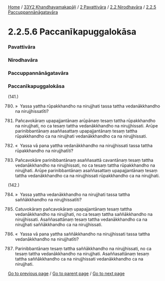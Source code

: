 
[Home](/) / [33Y2 Khandhayamakapāḷi](/tipitaka/33Y2.md) / [2 Pavattivāra](/tipitaka/33Y2/2.md) / [2.2 Nirodhavāra](/tipitaka/33Y2/2/2.2.md) / [2.2.5 Paccuppannānāgatavāra](/tipitaka/33Y2/2/2.2/2.2.5.md)

# 2.2.5.6 Paccanīkapuggalokāsa

### Pavattivāra

### Nirodhavāra

### Paccuppannānāgatavāra

### Paccanīkapuggalokāsa

(141.)

780. »  Yassa yattha rūpakkhandho na nirujjhati tassa tattha vedanākkhandho na nirujjhissatīti?

781. Pañcavokāraṃ upapajjantānaṃ arūpānaṃ tesaṃ tattha rūpakkhandho na nirujjhati, no ca tesaṃ tattha vedanākkhandho na nirujjhissati. Arūpe parinibbantānaṃ asaññasattaṃ upapajjantānaṃ tesaṃ tattha rūpakkhandho ca na nirujjhati vedanākkhandho ca na nirujjhissati.

782. «  Yassa vā pana yattha vedanākkhandho na nirujjhissati tassa tattha rūpakkhandho na nirujjhatīti?

783. Pañcavokāre parinibbantānaṃ asaññasattā cavantānaṃ tesaṃ tattha vedanākkhandho na nirujjhissati, no ca tesaṃ tattha rūpakkhandho na nirujjhati. Arūpe parinibbantānaṃ asaññasattaṃ upapajjantānaṃ tesaṃ tattha vedanākkhandho ca na nirujjhissati rūpakkhandho ca na nirujjhati.

(142.)

784. »  Yassa yattha vedanākkhandho na nirujjhati tassa tattha saññākkhandho na nirujjhissatīti?

785. Catuvokāraṃ pañcavokāraṃ upapajjantānaṃ tesaṃ tattha vedanākkhandho na nirujjhati, no ca tesaṃ tattha saññākkhandho na nirujjhissati. Asaññasattānaṃ tesaṃ tattha vedanākkhandho ca na nirujjhati saññākkhandho ca na nirujjhissati.

786. «  Yassa vā pana yattha saññākkhandho na nirujjhissati tassa tattha vedanākkhandho na nirujjhatīti?

787. Parinibbantānaṃ tesaṃ tattha saññākkhandho na nirujjhissati, no ca tesaṃ tattha vedanākkhandho na nirujjhati. Asaññasattānaṃ tesaṃ tattha saññākkhandho ca na nirujjhissati vedanākkhandho ca na nirujjhati.

[Go to previous page](/tipitaka/33Y2/2/2.2/2.2.5/2.2.5.5.md) / [Go to parent page](/tipitaka/33Y2/2/2.2/2.2.5.md) / [Go to next page](/tipitaka/33Y2/2/2.2/2.2.6.md)



